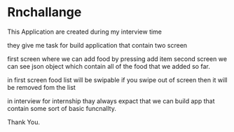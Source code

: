 # Rnchallange
This Application are created during my interview time

they give me task for build application that contain two screen

first screen where we can add food by pressing add item
second screen we can see json object which contain all of the food that we added so far.

in first screen food list will be swipable if you swipe out of screen then it will be removed fom the list

in interview for internship thay always expact that we can build app that contain some sort of basic funcnallty.

Thank You.
